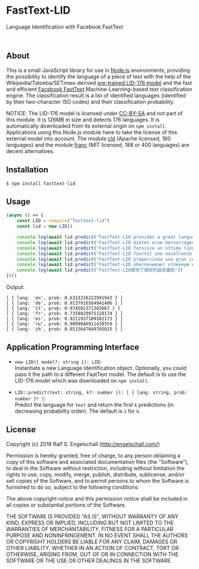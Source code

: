 
FastText-LID
============

Language Identification with Facebook FastText

<p/>
<img src="https://nodei.co/npm/fasttext-lid.png?downloads=true&stars=true" alt=""/>

<p/>
<img src="https://david-dm.org/rse/fasttext-lid.png" alt=""/>

About
-----

This is a small JavaScript library for use in [Node.js](https://nodejs.org/) environments,
providing the possibility to identify the language of a piece of text
with the help of the Wikipedia/Tatoeba/SETimes-derived
[pre-trained LID-176 model](https://fasttext.cc/docs/en/language-identification.html)
and the fast and efficient [Facebook FastText](https://fasttext.cc/) Machine-Learning-based
text classification engine. The classification result is a list of
identified languages (identified by their two-character ISO codes) and their
classification probability.

NOTICE: The LID-176 model is licensed under
[CC-BY-SA](http://creativecommons.org/licenses/by-sa/3.0/) and not part
of this module. It is 126MB in size and detects 176 languages. It is automatically downloaded from
its external origin on `npm install`. Applications using this Node.js
module have to take the license of this external model into account.
The module [cld](https://github.com/dachev/node-cld) (Apache licensed, 160 languages)
and the module [franc](http://wooorm.com/franc/) (MIT licensed, 188 or 400 languages)
are decent alternatives.

Installation
------------

```shell
$ npm install fasttext-lid
```

Usage
-----

```js
(async () => {
    const LID = require("fasttext-lid")
    const lid = new LID()

    console.log(await lid.predict("FastText-LID provides a great language identification"))
    console.log(await lid.predict("FastText-LID bietet eine hervorragende Sprachidentifikation"))
    console.log(await lid.predict("FastText-LID fornisce un ottimo linguaggio di identificazione"))
    console.log(await lid.predict("FastText-LID fournit une excellente identification de la langue"))
    console.log(await lid.predict("FastText-LID proporciona una gran identificación de idioma"))
    console.log(await lid.predict("FastText-LID обеспечивает отличную идентификацию языка"))
    console.log(await lid.predict("FastText-LID提供了很好的語言識別"))
})()
```

Output:

```
[ { lang: 'en', prob: 0.6313226222991943 } ]
[ { lang: 'de', prob: 0.9137916564941406 } ]
[ { lang: 'it', prob: 0.974501371383667 } ]
[ { lang: 'fr', prob: 0.7358829975128174 } ]
[ { lang: 'es', prob: 0.9211937189102173 } ]
[ { lang: 'ru', prob: 0.9899846911430359 } ]
[ { lang: 'zh', prob: 0.8515647649765015 } ]
```

Application Programming Interface
---------------------------------

- `new LID({ model?: string }): LID`:<br/>
  Instantiate a new Language Identification object.
  Optionally, you could pass it the path to a different FastText model.
  The default is to use the LID-176 model which was downloaded on `npm install`.

- `LID::predict(text: string, k?: number }): [ { lang: string, prob: number }* ]`:<br/>
  Predict the language for `text` and return the first `k` predictions (in decreasing probability order).
  The default is `1` for `k`.

License
-------

Copyright (c) 2018 Ralf S. Engelschall (http://engelschall.com/)

Permission is hereby granted, free of charge, to any person obtaining
a copy of this software and associated documentation files (the
"Software"), to deal in the Software without restriction, including
without limitation the rights to use, copy, modify, merge, publish,
distribute, sublicense, and/or sell copies of the Software, and to
permit persons to whom the Software is furnished to do so, subject to
the following conditions:

The above copyright notice and this permission notice shall be included
in all copies or substantial portions of the Software.

THE SOFTWARE IS PROVIDED "AS IS", WITHOUT WARRANTY OF ANY KIND,
EXPRESS OR IMPLIED, INCLUDING BUT NOT LIMITED TO THE WARRANTIES OF
MERCHANTABILITY, FITNESS FOR A PARTICULAR PURPOSE AND NONINFRINGEMENT.
IN NO EVENT SHALL THE AUTHORS OR COPYRIGHT HOLDERS BE LIABLE FOR ANY
CLAIM, DAMAGES OR OTHER LIABILITY, WHETHER IN AN ACTION OF CONTRACT,
TORT OR OTHERWISE, ARISING FROM, OUT OF OR IN CONNECTION WITH THE
SOFTWARE OR THE USE OR OTHER DEALINGS IN THE SOFTWARE.

